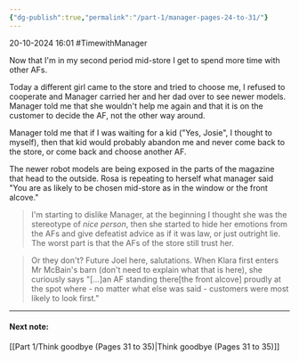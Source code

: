 ```yaml
---
{"dg-publish":true,"permalink":"/part-1/manager-pages-24-to-31/"}
---
```


20-10-2024 16:01
#TimewithManager 

Now that I'm in my second period mid-store I get to spend more time with other AFs.

Today a different girl came to the store and tried to choose me, I refused to cooperate and Manager carried her and her dad over to see newer models. Manager told me that she wouldn't help me again and that it is on the customer to decide the AF, not the other way around.

Manager told me that if I was waiting for a kid ("Yes, Josie", I thought to myself), then that kid would probably abandon me and never come back to the store, or come back and choose another AF.

The newer robot models are being exposed in the parts of the magazine that head to the outside. Rosa is repeating to herself what manager said "You are as likely to be chosen mid-store as in the window or the front alcove."

> I'm starting to dislike Manager, at the beginning I thought she was the stereotype of _nice person_, then she started to hide her emotions from the AFs and give defeatist advice as if it was law, or just outright lie. The worst part is that the AFs of the store still trust her.

> Or they don't? Future Joel here, salutations. When Klara first enters Mr McBain's barn (don't need to explain what that is here), she curiously says "[...]an AF standing there[the front alcove] proudly at the spot where - no matter what else was said - customers were most likely to look first."

___
#### Next note:

[[Part 1/Think goodbye (Pages 31 to 35)\|Think goodbye (Pages 31 to 35)]]
